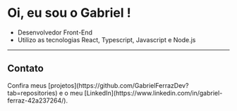 <h1> Oi, eu sou o Gabriel ! </h1> 
<ul>
  <li> Desenvolvedor Front-End </li>
  <li> Utilizo as tecnologias React, Typescript, Javascript e Node.js </li>
</ul>
 

--- 
<h2>Contato </h2>
Confira meus [projetos](https://github.com/GabrielFerrazDev?tab=repositories) e o meu [LinkedIn](https://www.linkedin.com/in/gabriel-ferraz-42a237264/).


